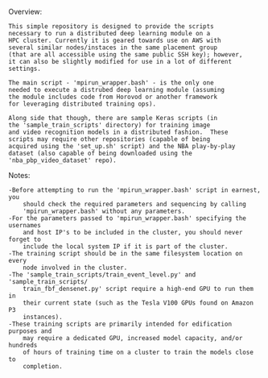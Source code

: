 Overview:

    This simple repository is designed to provide the scripts 
    necessary to run a distributed deep learning module on a 
    HPC cluster. Currently it is geared towards use on AWS with 
    several similar nodes/instaces in the same placement group 
    (that are all accessible using the same public SSH key); however, 
    it can also be slightly modified for use in a lot of different 
    settings.

    The main script - 'mpirun_wrapper.bash' - is the only one 
    needed to execute a distrubed deep learning module (assuming 
    the module includes code from Horovod or another framework 
    for leveraging distributed training ops).  
    
    Along side that though, there are sample Keras scripts (in 
    the 'sample_train_scripts' directory) for training image 
    and video recognition models in a distributed fashion.  These
    scripts may require other repositories (capable of being 
    acquired using the 'set_up.sh' script) and the NBA play-by-play 
    dataset (also capable of being downloaded using the 
    'nba_pbp_video_dataset' repo).
    


Notes:

    -Before attempting to run the 'mpirun_wrapper.bash' script in earnest, you 
        should check the required parameters and sequencing by calling 
        'mpirun_wrapper.bash' without any parameters.
    -For the parameters passed to 'mpirun_wrapper.bash' specifying the usernames 
        and host IP's to be included in the cluster, you should never forget to 
        include the local system IP if it is part of the cluster.
    -The training script should be in the same filesystem location on every 
        node involved in the cluster.
    -The 'sample_train_scripts/train_event_level.py' and 'sample_train_scripts/
        train_fbf_densenet.py' script require a high-end GPU to run them in 
        their current state (such as the Tesla V100 GPUs found on Amazon P3 
        instances).
    -These training scripts are primarily intended for edification purposes and 
        may require a dedicated GPU, increased model capacity, and/or hundreds 
        of hours of training time on a cluster to train the models close to 
        completion.
